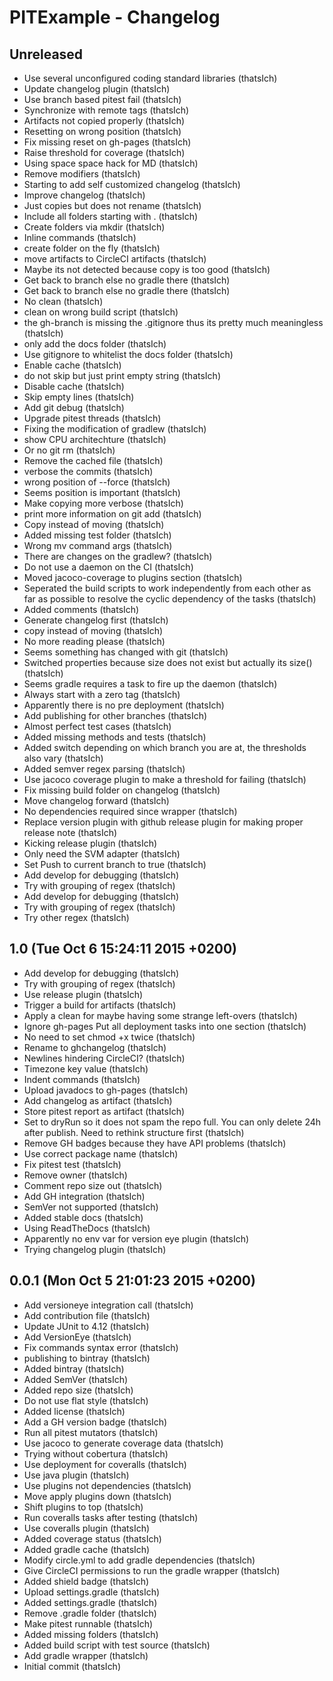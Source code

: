 PITExample - Changelog
======================

Unreleased
----------
* Use several unconfigured coding standard libraries (thatsIch)
* Update changelog plugin (thatsIch)
* Use branch based pitest fail (thatsIch)
* Synchronize with remote tags (thatsIch)
* Artifacts not copied properly (thatsIch)
* Resetting on wrong position (thatsIch)
* Fix missing reset on gh-pages (thatsIch)
* Raise threshold for coverage (thatsIch)
* Using space space hack for MD (thatsIch)
* Remove modifiers (thatsIch)
* Starting to add self customized changelog (thatsIch)
* Improve changelog (thatsIch)
* Just copies but does not rename (thatsIch)
* Include all folders starting with . (thatsIch)
* Create folders via mkdir (thatsIch)
* Inline commands (thatsIch)
* create folder on the fly (thatsIch)
* move artifacts to CircleCI artifacts (thatsIch)
* Maybe its not detected because copy is too good (thatsIch)
* Get back to branch else no gradle there (thatsIch)
* Get back to branch else no gradle there (thatsIch)
* No clean (thatsIch)
* clean on wrong build script (thatsIch)
* the gh-branch is missing the .gitignore thus its pretty much meaningless (thatsIch)
* only add the docs folder (thatsIch)
* Use gitignore to whitelist the docs folder (thatsIch)
* Enable cache (thatsIch)
* do not skip but just print empty string (thatsIch)
* Disable cache (thatsIch)
* Skip empty lines (thatsIch)
* Add git debug (thatsIch)
* Upgrade pitest threads (thatsIch)
* Fixing the modification of gradlew (thatsIch)
* show CPU architechture (thatsIch)
* Or no git rm (thatsIch)
* Remove the cached file (thatsIch)
* verbose the commits (thatsIch)
* wrong position of --force (thatsIch)
* Seems position is important (thatsIch)
* Make copying more verbose (thatsIch)
* print more information on git add (thatsIch)
* Copy instead of moving (thatsIch)
* Added missing test folder (thatsIch)
* Wrong mv command args (thatsIch)
* There are changes on the gradlew? (thatsIch)
* Do not use a daemon on the CI (thatsIch)
* Moved jacoco-coverage to plugins section (thatsIch)
* Seperated the build scripts to work independently from each other as far as possible to resolve the cyclic dependency of the tasks (thatsIch)
* Added comments (thatsIch)
* Generate changelog first (thatsIch)
* copy instead of moving (thatsIch)
* No more reading please (thatsIch)
* Seems something has changed with git (thatsIch)
* Switched properties because size does not exist but actually its size() (thatsIch)
* Seems gradle requires a task to fire up the daemon (thatsIch)
* Always start with a zero tag (thatsIch)
* Apparently there is no pre deployment (thatsIch)
* Add publishing for other branches (thatsIch)
* Almost perfect test cases (thatsIch)
* Added missing methods and tests (thatsIch)
* Added switch depending on which branch you are at, the thresholds also vary (thatsIch)
* Added semver regex parsing (thatsIch)
* Use jacoco coverage plugin to make a threshold for failing (thatsIch)
* Fix missing build folder on changelog (thatsIch)
* Move changelog forward (thatsIch)
* No dependencies required since wrapper (thatsIch)
* Replace version plugin with github release plugin for making proper release note (thatsIch)
* Kicking release plugin (thatsIch)
* Only need the SVM adapter (thatsIch)
* Set Push to current branch to true (thatsIch)
* Add develop for debugging (thatsIch)
* Try with grouping of regex (thatsIch)
* Add develop for debugging (thatsIch)
* Try with grouping of regex (thatsIch)
* Try other regex (thatsIch)

1.0 (Tue Oct 6 15:24:11 2015 +0200)
-----------------------------------
* Add develop for debugging (thatsIch)
* Try with grouping of regex (thatsIch)
* Use release plugin (thatsIch)
* Trigger a build for artifacts (thatsIch)
* Apply a clean for maybe having some strange left-overs (thatsIch)
* Ignore gh-pages Put all deployment tasks into one section (thatsIch)
* No need to set chmod +x twice (thatsIch)
* Rename to ghchangelog (thatsIch)
* Newlines hindering CircleCI? (thatsIch)
* Timezone key value (thatsIch)
* Indent commands (thatsIch)
* Upload javadocs to gh-pages (thatsIch)
* Add changelog as artifact (thatsIch)
* Store pitest report as artifact (thatsIch)
* Set to dryRun so it does not spam the repo full. You can only delete 24h after publish. Need to rethink structure first (thatsIch)
* Remove GH badges because they have API problems (thatsIch)
* Use correct package name (thatsIch)
* Fix pitest test (thatsIch)
* Remove owner (thatsIch)
* Comment repo size out (thatsIch)
* Add GH integration (thatsIch)
* SemVer not supported (thatsIch)
* Added stable docs (thatsIch)
* Using ReadTheDocs (thatsIch)
* Apparently no env var for version eye plugin (thatsIch)
* Trying changelog plugin (thatsIch)

0.0.1 (Mon Oct 5 21:01:23 2015 +0200)
-------------------------------------
* Add versioneye integration call (thatsIch)
* Add contribution file (thatsIch)
* Update JUnit to 4.12 (thatsIch)
* Add VersionEye (thatsIch)
* Fix commands syntax error (thatsIch)
* publishing to bintray (thatsIch)
* Added bintray (thatsIch)
* Added SemVer (thatsIch)
* Added repo size (thatsIch)
* Do not use flat style (thatsIch)
* Added license (thatsIch)
* Add a GH version badge (thatsIch)
* Run all pitest mutators (thatsIch)
* Use jacoco to generate coverage data (thatsIch)
* Trying without cobertura (thatsIch)
* Use deployment for coveralls (thatsIch)
* Use java plugin (thatsIch)
* Use plugins not dependencies (thatsIch)
* Move apply plugins down (thatsIch)
* Shift plugins to top (thatsIch)
* Run coveralls tasks after testing (thatsIch)
* Use coveralls plugin (thatsIch)
* Added coverage status (thatsIch)
* Added gradle cache (thatsIch)
* Modify circle.yml to add gradle dependencies (thatsIch)
* Give CircleCI permissions to run the gradle wrapper (thatsIch)
* Added shield badge (thatsIch)
* Upload settings.gradle (thatsIch)
* Added settings.gradle (thatsIch)
* Remove .gradle folder (thatsIch)
* Make pitest runnable (thatsIch)
* Added missing folders (thatsIch)
* Added build script with test source (thatsIch)
* Add gradle wrapper (thatsIch)
* Initial commit (thatsIch)
